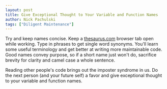 ```yaml
---
layout: post
title: Give Exceptional Thought to Your Variable and Function Names
author: Nick Pachulski
tags: ["Diligent Maintenance"]
---
```


Try and keep names concise. Keep a [thesaurus.com][1] browser tab open while working. Type in phrases to get single word synonyms. You'll learn some useful terminology and get better at writing more maintainable code. Good names convey purpose, so if a short name just won't do, sacrifice brevity for clarity and camel case a whole sentence.

Reading other people's code brings out the imposter syndrome in us. Do the next person (and your future self) a favor and give exceptional thought to your variable and function names.

[1]: https://thesaurus.com
